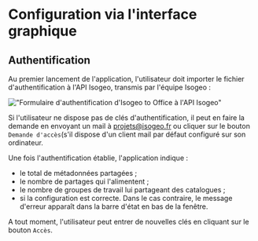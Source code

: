 # Configuration via l'interface graphique

## Authentification

Au premier lancement de l'application, l'utilisateur doit importer le fichier d'authentification à l'API Isogeo, transmis par l'équipe Isogeo :

!["Formulaire d'authentification d'Isogeo to Office à l'API Isogeo"](/assets/i2o_auth_form.png)

Si l'utilisateur ne dispose pas de clés d'authentification, il peut en faire la demande en envoyant un mail à [projets@isogeo.fr](mailto:projets@isogeo.fr) ou cliquer sur le bouton `Demande d'accès`\(s'il dispose d'un client mail par défaut configuré sur son ordinateur.

Une fois l'authentification établie, l'application indique :

* le total de métadonnées partagées ;
* le nombre de partages qui l'alimentent ;
* le nombre de groupes de travail lui partageant des catalogues ;
* si la configuration est correcte. Dans le cas contraire, le message d'erreur apparaît dans la barre d'état en bas de la fenêtre.

A tout moment, l'utilisateur peut entrer de nouvelles clés en cliquant sur le bouton `Accès`.


